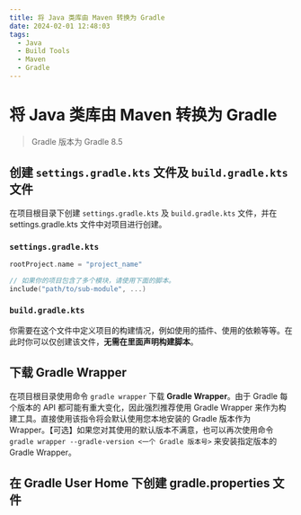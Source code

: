 ```yaml
---
title: 将 Java 类库由 Maven 转换为 Gradle
date: 2024-02-01 12:48:03
tags:
  - Java
  - Build Tools
  - Maven
  - Gradle
---
```

# 将 Java 类库由 Maven 转换为 Gradle

> Gradle 版本为 Gradle 8.5

## 创建 `settings.gradle.kts` 文件及 `build.gradle.kts` 文件

在项目根目录下创建 `settings.gradle.kts` 及 `build.gradle.kts` 文件，并在 settings.gradle.kts 文件中对项目进行创建。

### `settings.gradle.kts`

```kotlin
rootProject.name = "project_name"

// 如果你的项目包含了多个模块，请使用下面的脚本。
include("path/to/sub-module", ...)
```

### `build.gradle.kts`

你需要在这个文件中定义项目的构建情况，例如使用的插件、使用的依赖等等。在此时你可以仅创建该文件，**无需在里面声明构建脚本**。

## 下载 Gradle Wrapper

在项目根目录使用命令 `gradle wrapper` 下载 **Gradle Wrapper**。由于 Gradle 每个版本的 API 都可能有重大变化，因此强烈推荐使用 Gradle Wrapper 来作为构建工具。直接使用该指令将会默认使用您本地安装的 Gradle 版本作为 Wrapper。【可选】如果您对其使用的默认版本不满意，也可以再次使用命令 `gradle wrapper --gradle-version <一个 Gradle 版本号>` 来安装指定版本的 Gradle Wrapper。

## 在 Gradle User Home 下创建 gradle.properties 文件

